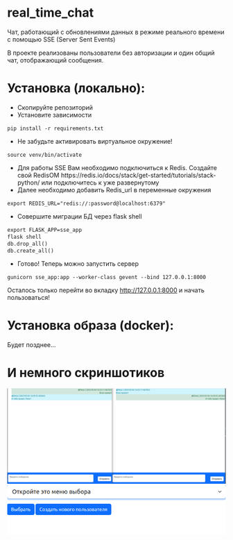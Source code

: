 # real_time_chat

Чат, работающий с обновлениями данных в режиме реального времени с помощью 
SSE (Server Sent Events)

В проекте реализованы пользователи без авторизации и один общий чат, 
отображающий сообщения.

# Установка (локально):
<ul>
 <li> Скопируйте репозиторий </li>
 <li>Установите зависимости</li>
</ul>

    pip install -r requirements.txt

<ul>
 <li> Не забудьте активировать виртуальное окружение! </li>
</ul>

    source venv/bin/activate

<ul>
 <li> Для работы SSE Вам необходимо подключиться к Redis. Создайте свой RedisOM https://redis.io/docs/stack/get-started/tutorials/stack-python/ или подключитесь к уже развернутому
 <li> Далее необходимо добавить Redis_url в переменные окружения</li>
</ul>

    export REDIS_URL="redis://:password@localhost:6379"

<ul>
 <li> Совершите миграции БД через flask shell</li>
</ul>

    export FLASK_APP=sse_app
    flask shell
    db.drop_all()
    db.create_all()

<ul>
 <li> Готово! Теперь можно запустить сервер</li>
</ul>

    gunicorn sse_app:app --worker-class gevent --bind 127.0.0.1:8000
    
Осталось только перейти во вкладку  http://127.0.0.1:8000 и начать пользоваться!

# Установка образа (docker):
Будет позднее...

# И немного скриншотиков

<img src="screens/два%20экрана.png">

<img src="screens/выбор%20пользователя.png">